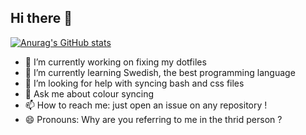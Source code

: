 ## Hi there 👋

[![Anurag's GitHub stats](https://github-readme-stats.vercel.app/api?username=asexylordrevan)](https://github.com/anuraghazra/github-readme-stats)
- 🔭 I’m currently working on fixing my dotfiles
- 🌱 I’m currently learning Swedish, the best programming language
- 🤔 I’m looking for help with syncing bash and css files
- 💬 Ask me about colour syncing
- 📫 How to reach me: just open an issue on any repository !
- 😄 Pronouns: Why are you referring to me in the thrid person ?
